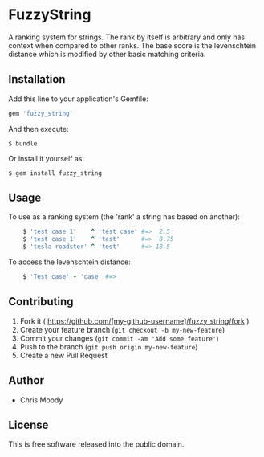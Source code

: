 # FuzzyString

A ranking system for strings.  The rank by itself is arbitrary and only has context when compared to other ranks.
The base score is the levenschtein distance which is modified by other basic matching criteria.

## Installation

Add this line to your application's Gemfile:

```ruby
gem 'fuzzy_string'
```

And then execute:

    $ bundle

Or install it yourself as:

    $ gem install fuzzy_string

## Usage

To use as a ranking system (the 'rank' a string has based on another):

```ruby
    $ 'test case 1'    ^ 'test case' #=>  2.5
    $ 'test case 1'    ^ 'test'      #=>  8.75
    $ 'tesla roadster' ^ 'test'      #=> 18.5
```

To access the levenschtein distance:

```ruby
    $ 'Test case' - 'case' #=>
```

## Contributing

1. Fork it ( https://github.com/[my-github-username]/fuzzy_string/fork )
2. Create your feature branch (`git checkout -b my-new-feature`)
3. Commit your changes (`git commit -am 'Add some feature'`)
4. Push to the branch (`git push origin my-new-feature`)
5. Create a new Pull Request

Author
-------

* Chris Moody

License
-------

This is free software released into the public domain.
